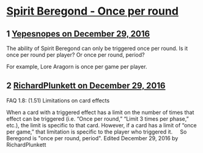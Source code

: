 # [Spirit Beregond - Once per round](https://community.fantasyflightgames.com/topic/238172-spirit-beregond-once-per-round/)

## 1 [Yepesnopes on December 29, 2016](https://community.fantasyflightgames.com/topic/238172-spirit-beregond-once-per-round/?do=findComment&comment=2563252)

The ability of Spirit Beregond can only be triggered once per round. Is it once per round per player? Or once per round, period?

For example, Lore Aragorn is once per game per player.

## 2 [RichardPlunkett on December 29, 2016](https://community.fantasyflightgames.com/topic/238172-spirit-beregond-once-per-round/?do=findComment&comment=2563283)

FAQ 1.8: (1.51) Limitations on card effects

When a card with a triggered effect has a limit on the number of times that effect can be triggered (i.e. “Once per round,” “Limit 3 times per phase,” etc.), the limit is specific to that card. However, if a card has a limit of “once per game,” that limitation is specific to the player who triggered it.
 
 
So Beregond is "once per round, period".
Edited December 29, 2016 by RichardPlunkett

